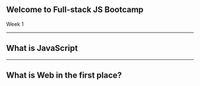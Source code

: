 ## Welcome to Full-stack JS Bootcamp

Week 1

---
## What is JavaScript

---

## What is Web in the first place?